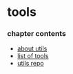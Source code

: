 ﻿
# tools
### chapter contents
 
* [about utils](about_utils.md)
* [list of tools](list_of_tools.md)
* [utils repo](utils_repo.md)
